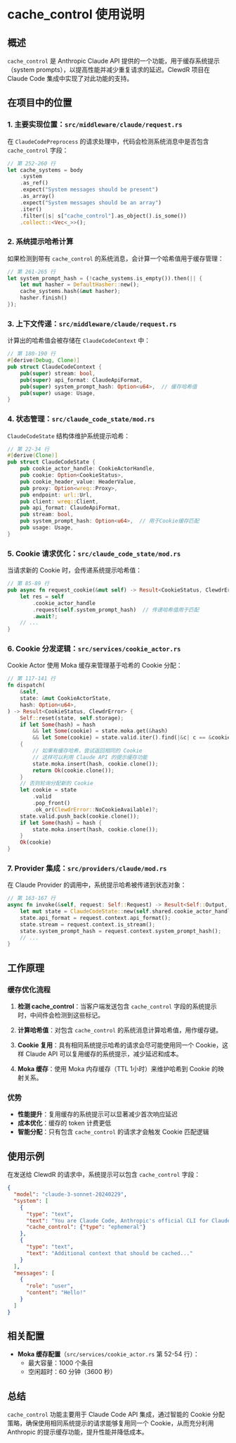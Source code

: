 # cache_control 使用说明

## 概述

`cache_control` 是 Anthropic Claude API 提供的一个功能，用于缓存系统提示（system prompts），以提高性能并减少重复请求的延迟。ClewdR 项目在 Claude Code 集成中实现了对此功能的支持。

## 在项目中的位置

### 1. 主要实现位置：`src/middleware/claude/request.rs`

在 `ClaudeCodePreprocess` 的请求处理中，代码会检测系统消息中是否包含 `cache_control` 字段：

```rust
// 第 252-260 行
let cache_systems = body
    .system
    .as_ref()
    .expect("System messages should be present")
    .as_array()
    .expect("System messages should be an array")
    .iter()
    .filter(|s| s["cache_control"].as_object().is_some())
    .collect::<Vec<_>>();
```

### 2. 系统提示哈希计算

如果检测到带有 `cache_control` 的系统消息，会计算一个哈希值用于缓存管理：

```rust
// 第 261-265 行
let system_prompt_hash = (!cache_systems.is_empty()).then(|| {
    let mut hasher = DefaultHasher::new();
    cache_systems.hash(&mut hasher);
    hasher.finish()
});
```

### 3. 上下文传递：`src/middleware/claude/request.rs`

计算出的哈希值会被存储在 `ClaudeCodeContext` 中：

```rust
// 第 180-190 行
#[derive(Debug, Clone)]
pub struct ClaudeCodeContext {
    pub(super) stream: bool,
    pub(super) api_format: ClaudeApiFormat,
    pub(super) system_prompt_hash: Option<u64>,  // 缓存哈希值
    pub(super) usage: Usage,
}
```

### 4. 状态管理：`src/claude_code_state/mod.rs`

`ClaudeCodeState` 结构体维护系统提示哈希：

```rust
// 第 22-34 行
#[derive(Clone)]
pub struct ClaudeCodeState {
    pub cookie_actor_handle: CookieActorHandle,
    pub cookie: Option<CookieStatus>,
    pub cookie_header_value: HeaderValue,
    pub proxy: Option<wreq::Proxy>,
    pub endpoint: url::Url,
    pub client: wreq::Client,
    pub api_format: ClaudeApiFormat,
    pub stream: bool,
    pub system_prompt_hash: Option<u64>,  // 用于Cookie缓存匹配
    pub usage: Usage,
}
```

### 5. Cookie 请求优化：`src/claude_code_state/mod.rs`

当请求新的 Cookie 时，会传递系统提示哈希值：

```rust
// 第 85-89 行
pub async fn request_cookie(&mut self) -> Result<CookieStatus, ClewdrError> {
    let res = self
        .cookie_actor_handle
        .request(self.system_prompt_hash)  // 传递哈希值用于匹配
        .await?;
    // ...
}
```

### 6. Cookie 分发逻辑：`src/services/cookie_actor.rs`

Cookie Actor 使用 Moka 缓存来管理基于哈希的 Cookie 分配：

```rust
// 第 117-141 行
fn dispatch(
    &self,
    state: &mut CookieActorState,
    hash: Option<u64>,
) -> Result<CookieStatus, ClewdrError> {
    Self::reset(state, self.storage);
    if let Some(hash) = hash
        && let Some(cookie) = state.moka.get(&hash)
        && let Some(cookie) = state.valid.iter().find(|&c| c == &cookie)
    {
        // 如果有缓存哈希，尝试返回相同的 Cookie
        // 这样可以利用 Claude API 的提示缓存功能
        state.moka.insert(hash, cookie.clone());
        return Ok(cookie.clone());
    }
    // 否则轮询分配新的 Cookie
    let cookie = state
        .valid
        .pop_front()
        .ok_or(ClewdrError::NoCookieAvailable)?;
    state.valid.push_back(cookie.clone());
    if let Some(hash) = hash {
        state.moka.insert(hash, cookie.clone());
    }
    Ok(cookie)
}
```

### 7. Provider 集成：`src/providers/claude/mod.rs`

在 Claude Provider 的调用中，系统提示哈希被传递到状态对象：

```rust
// 第 163-167 行
async fn invoke(&self, request: Self::Request) -> Result<Self::Output, ClewdrError> {
    let mut state = ClaudeCodeState::new(self.shared.cookie_actor_handle.clone());
    state.api_format = request.context.api_format();
    state.stream = request.context.is_stream();
    state.system_prompt_hash = request.context.system_prompt_hash();
    // ...
}
```

## 工作原理

### 缓存优化流程

1. **检测 cache_control**：当客户端发送包含 `cache_control` 字段的系统提示时，中间件会检测到这些标记。

2. **计算哈希值**：对包含 `cache_control` 的系统消息计算哈希值，用作缓存键。

3. **Cookie 复用**：具有相同系统提示哈希的请求会尽可能使用同一个 Cookie，这样 Claude API 可以复用缓存的系统提示，减少延迟和成本。

4. **Moka 缓存**：使用 Moka 内存缓存（TTL 1小时）来维护哈希到 Cookie 的映射关系。

### 优势

- **性能提升**：复用缓存的系统提示可以显著减少首次响应延迟
- **成本优化**：缓存的 token 计费更低
- **智能分配**：只有包含 `cache_control` 的请求才会触发 Cookie 匹配逻辑

## 使用示例

在发送给 ClewdR 的请求中，系统提示可以包含 `cache_control` 字段：

```json
{
  "model": "claude-3-sonnet-20240229",
  "system": [
    {
      "type": "text",
      "text": "You are Claude Code, Anthropic's official CLI for Claude.",
      "cache_control": {"type": "ephemeral"}
    },
    {
      "type": "text",
      "text": "Additional context that should be cached..."
    }
  ],
  "messages": [
    {
      "role": "user",
      "content": "Hello!"
    }
  ]
}
```

## 相关配置

- **Moka 缓存配置**（`src/services/cookie_actor.rs` 第 52-54 行）：
  - 最大容量：1000 个条目
  - 空闲超时：60 分钟（3600 秒）

## 总结

`cache_control` 功能主要用于 Claude Code API 集成，通过智能的 Cookie 分配策略，确保使用相同系统提示的请求能够复用同一个 Cookie，从而充分利用 Anthropic 的提示缓存功能，提升性能并降低成本。
